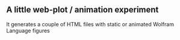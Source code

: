 ## A little web-plot / animation experiment
It generates a couple of HTML files with static or animated Wolfram Language figures
